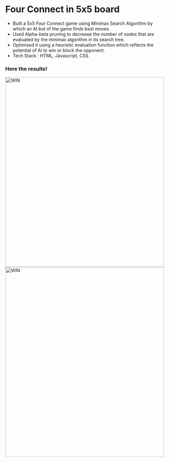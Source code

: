 <h1>Four Connect in 5x5 board</h1>

<ol>
  <li style="list-style-type: disc;">Built a 5x5 Four Connect game using Minimax Search Algorithm by which an AI bot of the game finds best moves.</li>
  <li style="list-style-type: disc;">Used Alpha-beta pruning to decrease the number of nodes that are evaluated by the minimax algorithm in its search tree.</li>
  <li style="list-style-type: disc;">Optimised it using a heuristic evaluation function which reflects the potential of AI to win or block the opponent.</li>
  <li style="list-style-type: disc;">Tech Stack : HTML, Javascript, CSS</li>
</ol>
<h3>Here the results!</h3>
<img src="![alt text](https://github.com/karthika-49/foueconnectin5x5/blob/main/win.png?raw=true)" alt="WIN" width="500" height="600">
<img src="![alt text](https://github.com/karthika-49/foueconnectin5x5/blob/main/tie.png?raw=true)" alt="WIN" width="500" height="600">

